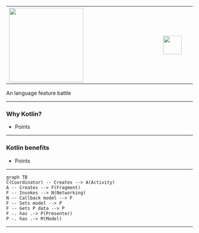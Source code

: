 <table style="width:100%;border:none;">
  <tr style="border:none;">
    <th style="border:none;">
      <img src="https://steemitimages.com/0x0/https://res.cloudinary.com/hpiynhbhq/image/upload/v1520878393/snng48gwve0d1m9yxizv.png" width="200px" align="center" />
    </th>
    <th>
      <img src="https://vignette.wikia.nocookie.net/deathbattlefanon/images/4/47/VS.png/revision/latest?cb=20150710201544" height="50" style="margin-left:200px;margin-right:200px" align="center" />
    </th>
    <th>
  <img src="http://diylogodesigns.com/blog/wp-content/uploads/2017/07/java-logo-vector-768x768.png" width="200px" align="center" />
    </th>
  </tr>
</table>

An language feature battle

---

### Why Kotlin?

- Points

---

### Kotlin benefits

- Points

---

```mermaid
graph TB
C(Coordinator) -- Creates --> A(Activity)
A -- Creates --> F(Fragment)
F -- Invokes --> N(Networking)
N -- Callback model --> F
F -- Sets model --> P
F -- Gets P data --> P
F -. has .-> P(Presenter)
P -. has .-> M(Model)
```

---
